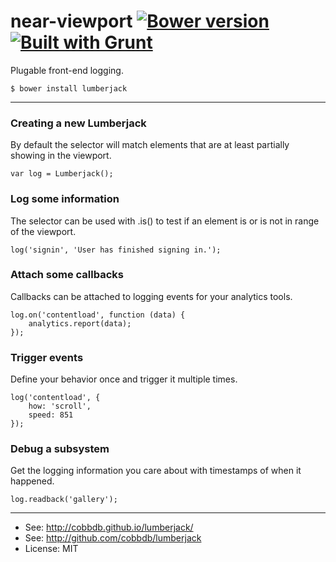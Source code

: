 # near-viewport [![Bower version](https://badge.fury.io/bo/jquery-near-viewport.svg)](http://badge.fury.io/bo/jquery-near-viewport) [![Built with Grunt](https://cdn.gruntjs.com/builtwith.png)](http://gruntjs.com/)

Plugable front-end logging.

    $ bower install lumberjack

-------------
### Creating a new Lumberjack
By default the selector will match elements that are at least partially showing in the viewport.

    var log = Lumberjack();

### Log some information
The selector can be used with .is() to test if an element is or is not in range of the viewport.

    log('signin', 'User has finished signing in.');

### Attach some callbacks
Callbacks can be attached to logging events for your analytics tools.

    log.on('contentload', function (data) {
        analytics.report(data);
    });

### Trigger events
Define your behavior once and trigger it multiple times.

    log('contentload', {
        how: 'scroll',
        speed: 851
    });

### Debug a subsystem
Get the logging information you care about with timestamps of when it happened.

    log.readback('gallery');

---------
* See: http://cobbdb.github.io/lumberjack/
* See: http://github.com/cobbdb/lumberjack
* License: MIT
